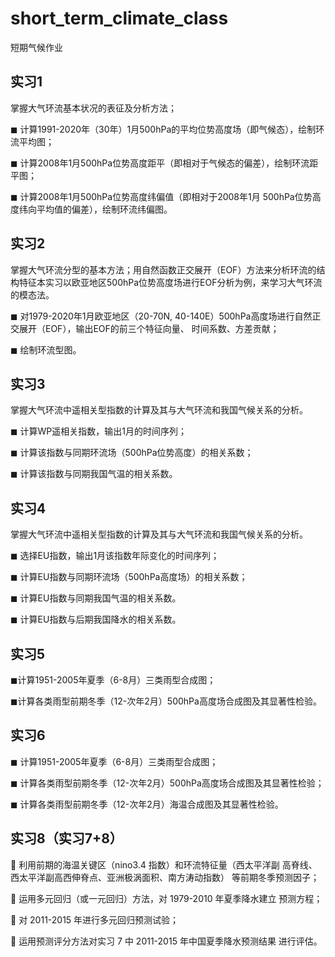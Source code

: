 # short_term_climate_class
短期气候作业
## 实习1

掌握大气环流基本状况的表征及分析方法；

◼ 计算1991-2020年（30年）1月500hPa的平均位势高度场（即气候态），绘制环流平均图； 

◼ 计算2008年1月500hPa位势高度距平（即相对于气候态的偏差），绘制环流距平图； 

◼ 计算2008年1月500hPa位势高度纬偏值（即相对于2008年1月 500hPa位势高度纬向平均值的偏差），绘制环流纬偏图。

## 实习2

掌握大气环流分型的基本方法；用自然函数正交展开（EOF）方法来分析环流的结构特征本实习以欧亚地区500hPa位势高度场进行EOF分析为例，来学习大气环流的模态法。

◼ 对1979-2020年1月欧亚地区（20-70N, 40-140E）500hPa高度场进行自然正交展开（EOF），输出EOF的前三个特征向量、 时间系数、方差贡献； 

◼ 绘制环流型图。

## 实习3

掌握大气环流中遥相关型指数的计算及其与大气环流和我国气候关系的分析。

◼ 计算WP遥相关指数，输出1月的时间序列； 

◼ 计算该指数与同期环流场（500hPa位势高度）的相关系数； 

◼ 计算该指数与同期我国气温的相关系数。

## 实习4

掌握大气环流中遥相关型指数的计算及其与大气环流和我国气候关系的分析。 

◼ 选择EU指数，输出1月该指数年际变化的时间序列； 

◼ 计算EU指数与同期环流场（500hPa高度场）的相关系数； 

◼ 计算EU指数与同期我国气温的相关系数。 

◼ 计算EU指数与后期我国降水的相关系数。

## 实习5

◼计算1951-2005年夏季（6-8月）三类雨型合成图；

◼计算各类雨型前期冬季（12-次年2月）500hPa高度场合成图及其显著性检验。

## 实习6

◼ 计算1951-2005年夏季（6-8月）三类雨型合成图；

◼ 计算各类雨型前期冬季（12-次年2月）500hPa高度场合成图及其显著性检验；

◼ 计算各类雨型前期冬季（12-次年2月）海温合成图及其显著性检验。

## 实习8（实习7+8）

 利用前期的海温关键区（nino3.4 指数）和环流特征量（西太平洋副
高脊线、西太平洋副高西伸脊点、亚洲极涡面积、南方涛动指数）
等前期冬季预测因子； 

 运用多元回归（或一元回归）方法，对 1979-2010 年夏季降水建立
预测方程； 

 对 2011-2015 年进行多元回归预测试验； 

 运用预测评分方法对实习 7 中 2011-2015 年中国夏季降水预测结果
进行评估。 
